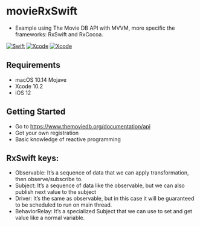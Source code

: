 # movieRxSwift
- Example using The Movie DB API with MVVM, more specific the frameworks: RxSwift and RxCocoa.

[![Swift](https://img.shields.io/badge/Swift-4.2-orange.svg)](https://swift.org)
[![Xcode](https://img.shields.io/badge/Xcode-10.2-blue.svg)](https://developer.apple.com/xcode)
[![Xcode](https://img.shields.io/badge/macOS-15.0-blue.svg)](https://developer.apple.com/macOS)


## Requirements
- macOS 10.14 Mojave
- Xcode 10.2 
- iOS 12

## Getting Started
- Go to https://www.themoviedb.org/documentation/api 
- Got your own registration
- Basic knowledge of reactive programming

## RxSwift keys:

- Observable: It’s a sequence of data that we can apply transformation, then observe/subscribe to.
- Subject: It’s a sequence of data like the observable, but we can also publish next value to the subject
- Driver: It’s the same as observable, but in this case it will be guaranteed to be scheduled to run on main thread.
- BehaviorRelay: It’s a specialized Subject that we can use to set and get value like a normal variable.



